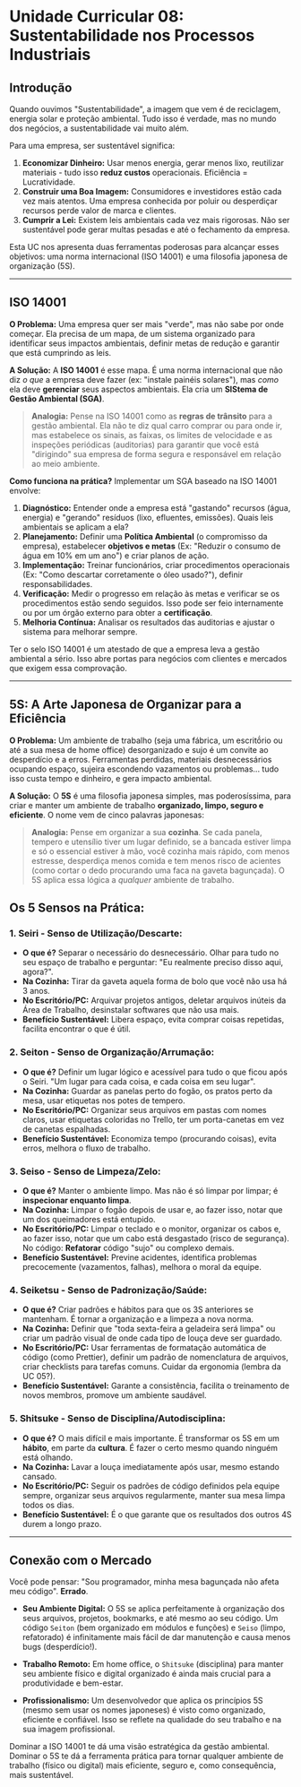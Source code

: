 # Unidade Curricular 08: Sustentabilidade nos Processos Industriais

## Introdução

Quando ouvimos "Sustentabilidade", a imagem que vem é de reciclagem, energia solar e proteção ambiental. Tudo isso é verdade, mas no mundo dos negócios, a sustentabilidade vai muito além.

Para uma empresa, ser sustentável significa:

1. **Economizar Dinheiro:** Usar menos energia, gerar menos lixo, reutilizar materiais - tudo isso **reduz custos** operacionais. Eficiência = Lucratividade.
2. **Construir uma Boa Imagem:** Consumidores e investidores estão cada vez mais atentos. Uma empresa conhecida por poluir ou desperdiçar recursos perde valor de marca e clientes.
3. **Cumprir a Lei:** Existem leis ambientais cada vez mais rigorosas. Não ser sustentável pode gerar multas pesadas e até o fechamento da empresa.

Esta UC nos apresenta duas ferramentas poderosas para alcançar esses objetivos: uma norma internacional (ISO 14001) e uma filosofia japonesa de organização (5S).

---

## ISO 14001

**O Problema:** Uma empresa quer ser mais "verde", mas não sabe por onde começar. Ela precisa de um mapa, de um sistema organizado para identificar seus impactos ambientais, definir metas de redução e garantir que está cumprindo as leis.

**A Solução:** A **ISO 14001** é esse mapa. É uma norma internacional que não diz *o que* a empresa deve fazer (ex: "instale painéis solares"), mas *como* ela deve **gerenciar** seus aspectos ambientais. Ela cria um **SIStema de Gestão Ambiental (SGA)**.

> **Analogia:** Pense na ISO 14001 como as **regras de trânsito** para a gestão ambiental. Ela não te diz qual carro comprar ou para onde ir, mas estabelece os sinais, as faixas, os limites de velocidade e as inspeções periódicas (auditorias) para garantir que você está "dirigindo" sua empresa de forma segura e responsável em relação ao meio ambiente.

**Como funciona na prática?** Implementar um SGA baseado na ISO 14001 envolve:

1. **Diagnóstico:** Entender onde a empresa está "gastando" recursos (água, energia) e "gerando" resíduos (lixo, efluentes, emissões). Quais leis ambientais se aplicam a ela?
2. **Planejamento:** Definir uma **Política Ambiental** (o compromisso da empresa), estabelecer **objetivos e metas** (Ex: "Reduzir o consumo de água em 10% em um ano") e criar planos de ação.
3. **Implementação:** Treinar funcionários, criar procedimentos operacionais (Ex: "Como descartar corretamente o óleo usado?"), definir responsabilidades.
4. **Verificação:** Medir o progresso em relação às metas e verificar se os procedimentos estão sendo seguidos. Isso pode ser feio internamente ou por um órgão externo para obter a **certificação**.
5. **Melhoria Contínua:** Analisar os resultados das auditorias e ajustar o sistema para melhorar sempre.

Ter o selo ISO 14001 é um atestado de que a empresa leva a gestão ambiental a sério. Isso abre portas para negócios com clientes e mercados que exigem essa comprovação.

---

## 5S: A Arte Japonesa de Organizar para a Eficiência

**O Problema:** Um ambiente de trabalho (seja uma fábrica, um escritṍrio ou até a sua mesa de home office) desorganizado e sujo é um convite ao desperdício e a erros. Ferramentas perdidas, materiais desnecessários ocupando espaço, sujeira escondendo vazamentos ou problemas... tudo isso custa tempo e dinheiro, e gera impacto ambiental.

**A Solução:** O **5S** é uma filosofia japonesa simples, mas poderosíssima, para criar e manter um ambiente de trabalho **organizado, limpo, seguro e eficiente**. O nome vem de cinco palavras japonesas:

> **Analogia:** Pense em organizar a sua **cozinha**. Se cada panela, tempero e utensílio tiver um lugar definido, se a bancada estiver limpa e só o essencial estiver à mão, você cozinha mais rápido, com menos estresse, desperdiça menos comida e tem menos risco de acientes (como cortar o dedo procurando uma faca na gaveta bagunçada). O 5S aplica essa lógica a *qualquer* ambiente de trabalho.

## Os 5 Sensos na Prática:

### 1. Seiri - Senso de Utilização/Descarte:

- **O que é?** Separar o necessário do desnecessário. Olhar para tudo no seu espaço de trabalho e perguntar: "Eu realmente preciso disso aqui, agora?".
- **Na Cozinha:** Tirar da gaveta aquela forma de bolo que você não usa há 3 anos.
- **No Escritório/PC:** Arquivar projetos antigos, deletar arquivos inúteis da Área de Trabalho, desinstalar softwares que não usa mais.
- **Benefício Sustentável:** Libera espaço, evita comprar coisas repetidas, facilita encontrar o que é útil.

### 2. Seiton - Senso de Organização/Arrumação:

- **O que é?** Definir um lugar lógico e acessível para tudo o que ficou após o Seiri. "Um lugar para cada coisa, e cada coisa em seu lugar".
- **Na Cozinha:** Guardar as panelas perto do fogão, os pratos perto da mesa, usar etiquetas nos potes de tempero.
- **No Escritório/PC:** Organizar seus arquivos em pastas com nomes claros, usar etiquetas coloridas no Trello, ter um porta-canetas em vez de canetas espalhadas.
- **Benefício Sustentável:** Economiza tempo (procurando coisas), evita erros, melhora o fluxo de trabalho.

### 3. Seiso - Senso de Limpeza/Zelo:

- **O que é?** Manter o ambiente limpo. Mas não é só limpar por limpar; é **inspecionar enquanto limpa**.
- **Na Cozinha:** Limpar o fogão depois de usar e, ao fazer isso, notar que um dos queimadores está entupido.
- **No Escritório/PC:** Limpar o teclado e o monitor, organizar os cabos e, ao fazer isso, notar que um cabo está desgastado (risco de segurança). No código: **Refatorar** código "sujo" ou complexo demais.
- **Benefício Sustentável:** Previne acidentes, identifica problemas precocemente (vazamentos, falhas), melhora o moral da equipe.

### 4. Seiketsu - Senso de Padronização/Saúde:

- **O que é?** Criar padrões e hábitos para que os 3S anteriores se mantenham. É tornar a organização e a limpeza a nova norma.
- **Na Cozinha:** Definir que "toda sexta-feira a geladeira será limpa" ou criar um padrão visual de onde cada tipo de louça deve ser guardado.
- **No Escritório/PC:** Usar ferramentas de formatação automática de código (como Prettier), definir um padrão de nomenclatura de arquivos, criar checklists para tarefas comuns. Cuidar da ergonomia (lembra da UC 05?).
- **Benefício Sustentável:** Garante a consistência, facilita o treinamento de novos membros, promove um ambiente saudável.

### 5. Shitsuke - Senso de Disciplina/Autodisciplina:

- **O que é?** O mais difícil e mais importante. É transformar os 5S em um **hábito**, em parte da **cultura**. É fazer o certo mesmo quando ninguém está olhando.
- **Na Cozinha:** Lavar a louça imediatamente após usar, mesmo estando cansado.
- **No Escritório/PC:** Seguir os padrões de código definidos pela equipe sempre, organizar seus arquivos regularmente, manter sua mesa limpa todos os dias.
- **Benefício Sustentável:** É o que garante que os resultados dos outros 4S durem a longo prazo.

---

## Conexão com o Mercado

Você pode pensar: "Sou programador, minha mesa bagunçada não afeta meu código". **Errado**.

- **Seu Ambiente Digital:** O 5S se aplica perfeitamente à organização dos seus arquivos, projetos, bookmarks, e até mesmo ao seu código. Um código `Seiton` (bem organizado em módulos e funções) e `Seiso` (limpo, refatorado) é infinitamente mais fácil de dar manutenção e causa menos bugs (desperdício!).

- **Trabalho Remoto:** Em home office, o `Shitsuke` (disciplina) para manter seu ambiente físico e digital organizado é ainda mais crucial para a produtividade e bem-estar.

- **Profissionalismo:** Um desenvolvedor que aplica os princípios 5S (mesmo sem usar os nomes japoneses) é visto como organizado, eficiente e confiável. Isso se reflete na qualidade do seu trabalho e na sua imagem profissional.

Dominar a ISO 14001 te dá uma visão estratégica da gestão ambiental. Dominar o 5S te dá a ferramenta prática para tornar qualquer ambiente de trabalho (físico ou digital) mais eficiente, seguro e, como consequência, mais sustentável.
